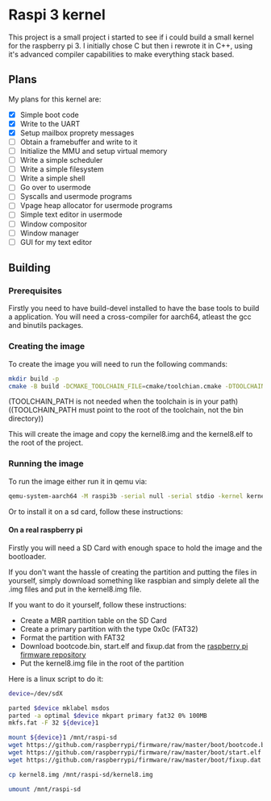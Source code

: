 # Raspi 3 kernel
This project is a small project i started to see if i could build a small kernel for the raspberry pi 3.
I initially chose C but then i rewrote it in C++, using it's advanced compiler capabilities to make everything
stack based.

## Plans
My plans for this kernel are:
- [x] Simple boot code
- [x] Write to the UART
- [x] Setup mailbox proprety messages
- [ ] Obtain a framebuffer and write to it
- [ ] Initialize the MMU and setup virtual memory
- [ ] Write a simple scheduler
- [ ] Write a simple filesystem
- [ ] Write a simple shell
- [ ] Go over to usermode
- [ ] Syscalls and usermode programs
- [ ] Vpage heap allocator for usermode programs
- [ ] Simple text editor in usermode
- [ ] Window compositor
- [ ] Window manager
- [ ] GUI for my text editor

## Building

### Prerequisites
Firstly you need to have build-devel installed to have the base tools to build a application.
You will need a cross-compiler for aarch64, atleast the gcc and binutils packages.

### Creating the image
To create the image you will need to run the following commands:
```bash
mkdir build -p
cmake -B build -DCMAKE_TOOLCHAIN_FILE=cmake/toolchian.cmake -DTOOLCHAIN_PATH=/path/to/toolchain
```
(TOOLCHAIN_PATH is not needed when the toolchain is in your path)
((TOOLCHAIN_PATH must point to the root of the toolchain, not the bin directory))

This will create the image and copy the kernel8.img and the kernel8.elf to the root of the project.

### Running the image
To run the image either run it in qemu via:
```bash
qemu-system-aarch64 -M raspi3b -serial null -serial stdio -kernel kernel8.img
```
Or to install it on a sd card, follow these instructions:

#### On a real raspberry pi
Firstly you will need a SD Card with enough space to hold the image and the bootloader.

If you don't want the hassle of creating the partition and putting the files in yourself, simply download something like 
raspbian and simply delete all the .img files and put in the kernel8.img file.

If you want to do it yourself, follow these instructions:
- Create a MBR partition table on the SD Card
- Create a primary partition with the type 0x0c (FAT32)
- Format the partition with FAT32
- Download bootcode.bin, start.elf and fixup.dat from the [raspberry pi firmware repository](https://github.com/raspberrypi/firmware/tree/master/boot)
- Put the kernel8.img file in the root of the partition

Here is a linux script to do it:
```bash
device=/dev/sdX

parted $device mklabel msdos
parted -a optimal $device mkpart primary fat32 0% 100MB
mkfs.fat -F 32 ${device}1

mount ${device}1 /mnt/raspi-sd
wget https://github.com/raspberrypi/firmware/raw/master/boot/bootcode.bin -O /mnt/raspi-sd/bootcode.bin
wget https://github.com/raspberrypi/firmware/raw/master/boot/start.elf -O /mnt/raspi-sd/start.elf
wget https://github.com/raspberrypi/firmware/raw/master/boot/fixup.dat -O /mnt/raspi-sd/fixup.dat

cp kernel8.img /mnt/raspi-sd/kernel8.img

umount /mnt/raspi-sd
```
